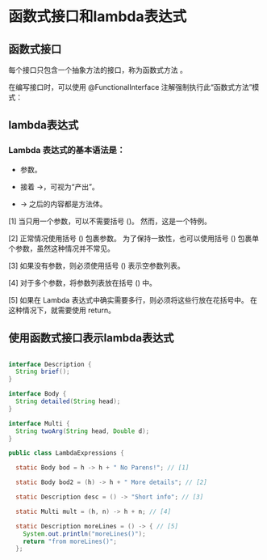 # 函数式接口和lambda表达式

## 函数式接口

每个接口只包含一个抽象方法的接口，称为函数式方法 。

在编写接口时，可以使用 @FunctionalInterface 注解强制执行此“函数式方法”模式：




## lambda表达式

### Lambda 表达式的基本语法是：

* 参数。

* 接着 ->，可视为“产出”。

* -> 之后的内容都是方法体。



[1] 当只用一个参数，可以不需要括号 ()。 然而，这是一个特例。

[2] 正常情况使用括号 () 包裹参数。 为了保持一致性，也可以使用括号 () 包裹单个参数，虽然这种情况并不常见。

[3] 如果没有参数，则必须使用括号 () 表示空参数列表。

[4] 对于多个参数，将参数列表放在括号 () 中。

[5] 如果在 Lambda 表达式中确实需要多行，则必须将这些行放在花括号中。 在这种情况下，就需要使用 return。

## 使用函数式接口表示lambda表达式

```java

interface Description {
  String brief();
}

interface Body {
  String detailed(String head);
}

interface Multi {
  String twoArg(String head, Double d);
}

public class LambdaExpressions {

  static Body bod = h -> h + " No Parens!"; // [1]

  static Body bod2 = (h) -> h + " More details"; // [2]

  static Description desc = () -> "Short info"; // [3]

  static Multi mult = (h, n) -> h + n; // [4]

  static Description moreLines = () -> { // [5]
    System.out.println("moreLines()");
    return "from moreLines()";
  };


```